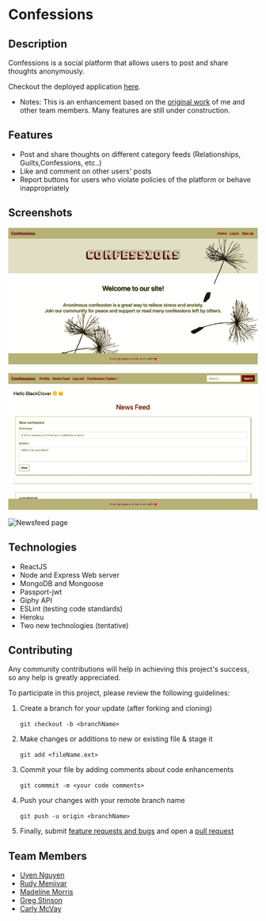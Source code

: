 # Confessions

## Description
Confessions is a social platform that allows users to post and share thoughts anonymously.

Checkout the deployed application [here](https://confessions-by-uyen.herokuapp.com/).

* Notes: This is an enhancement based on the [original work](https://github.com/Rudy-Menjivar/confessions) of me and other team members. Many features are still under construction.

## Features
* Post and share thoughts on different category feeds (Relationships, Guilts,Confessions, etc..)
* Like and comment on other users' posts
* Report buttons for users who violate policies of the platform or behave inappropriately

## Screenshots

![Welcome page](./client/src/images/welcome-page-screenshot.png)

![Newsfeed page](./client/src/images/newsfeed-screenshot.png)

![Newsfeed page](./client/src/images/newsfeed-page-screenshot.png)


## Technologies
* ReactJS
* Node and Express Web server
* MongoDB and Mongoose
* Passport-jwt
* Giphy API
* ESLint (testing code standards)
* Heroku
* Two new technologies (tentative)

## Contributing
    
Any community contributions will help in achieving this project's success, so any help is greatly appreciated.
    
To participate in this project, please review the following guidelines:
    
1. Create a branch for your update (after forking and cloning)
    
   `git checkout -b <branchName>`
    
2. Make changes or additions to new or existing file & stage it
    
   `git add <fileName.ext>`
    
3. Commit your file by adding comments about code enhancements
    
   `git commmit -m <your code comments>`
    
4. Push your changes with your remote branch name
    
   `git push -u origin <branchName>`
    
5. Finally, submit [feature requests and bugs](https://github.com/Rudy-Menjivar/budget-app/issues) and open a [pull request](https://github.com/Rudy-Menjivar/budget-app/pulls)
    

## Team Members
* <a href="https://github.com/uyennguyen30696" target="_blank">Uyen Nguyen</a>
* <a href="https://github.com/Rudy-Menjivar" target="_blank">Rudy Menjivar</a>
* <a href="https://github.com/madehopemorr" target="_blank">Madeline Morris</a>
* <a href="https://github.com/gstinsonjr42" target="_blank">Greg Stinson</a>
* <a href="https://github.com/carly-jm" target="_blank">Carly McVay</a>